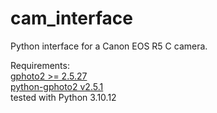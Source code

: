 # cam_interface
Python interface for a Canon EOS R5 C camera.


Requirements:\
[gphoto2 >= 2.5.27](http://www.gphoto.org/doc/manual/index.html)\
[python-gphoto2 v2.5.1](https://github.com/jim-easterbrook/python-gphoto2)\
tested with Python 3.10.12
